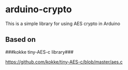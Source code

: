 # arduino-crypto
This is a simple library for using AES crypto in Arduino

## Based on ##

###kokke tiny-AES-c library###

https://github.com/kokke/tiny-AES-c/blob/master/aes.c
